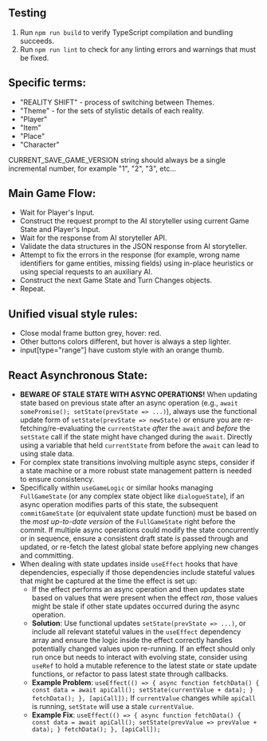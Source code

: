 
## Testing
1. Run `npm run build` to verify TypeScript compilation and bundling succeeds.
2. Run `npm run lint` to check for any linting errors and warnings that must be fixed.

## Specific terms:
  - "REALITY SHIFT" - process of switching between Themes.
  - "Theme" - for the sets of stylistic details of each reality.
  - "Player"
  - "Item"
  - "Place"
  - "Character"

CURRENT_SAVE_GAME_VERSION string should always be a single incremental number, for example "1", "2", "3", etc...

## Main Game Flow:
 - Wait for Player's Input.
 - Construct the request prompt to the AI storyteller using current Game State and Player's Input.
 - Wait for the response from AI storyteller API.
 - Validate the data structures in the JSON response from AI storyteller.
 - Attempt to fix the errors in the response (for example, wrong name identifiers for game entities, missing fields) using in-place heuristics or using special requests to an auxiliary AI.
 - Construct the next Game State and Turn Changes objects.
 - Repeat.

## Unified visual style rules:
 - Close modal frame button grey, hover: red.
 - Other buttons colors different, but hover is always a step lighter.
 - input[type="range"] have custom style with an orange thumb.

## React Asynchronous State:
  - **BEWARE OF STALE STATE WITH ASYNC OPERATIONS!** When updating state based on previous state after an async operation (e.g., `await somePromise(); setState(prevState => ...)`), always use the functional update form of `setState(prevState => newState)` or ensure you are re-fetching/re-evaluating the `currentState` *after* the `await` and *before* the `setState` call if the state might have changed during the `await`. Directly using a variable that held `currentState` from before the `await` can lead to using stale data.
  - For complex state transitions involving multiple async steps, consider if a state machine or a more robust state management pattern is needed to ensure consistency.
  - Specifically within `useGameLogic` or similar hooks managing `FullGameState` (or any complex state object like `dialogueState`), if an async operation modifies parts of this state, the subsequent `commitGameState` (or equivalent state update function) must be based on the *most up-to-date version* of the `FullGameState` right before the commit. If multiple async operations could modify the state concurrently or in sequence, ensure a consistent draft state is passed through and updated, or re-fetch the latest global state before applying new changes and committing.
  - When dealing with state updates inside `useEffect` hooks that have dependencies, especially if those dependencies include stateful values that might be captured at the time the effect is set up:
    - If the effect performs an async operation and then updates state based on values that were present when the effect *ran*, those values might be stale if other state updates occurred during the async operation.
    - **Solution**: Use functional updates `setState(prevState => ...)`, or include all relevant stateful values in the `useEffect` dependency array and ensure the logic inside the effect correctly handles potentially changed values upon re-running. If an effect should only run once but needs to interact with evolving state, consider using `useRef` to hold a mutable reference to the latest state or state update functions, or refactor to pass latest state through callbacks.
    - **Example Problem**: `useEffect(() => { async function fetchData() { const data = await apiCall(); setState(currentValue + data); } fetchData(); }, [apiCall]);` If `currentValue` changes while `apiCall` is running, `setState` will use a stale `currentValue`.
    - **Example Fix**: `useEffect(() => { async function fetchData() { const data = await apiCall(); setState(prevValue => prevValue + data); } fetchData(); }, [apiCall]);`
